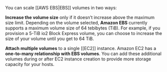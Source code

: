 You can scale [[AWS EBS|EBS]] volumes in two ways:

**Increase the volume size** only if it doesn’t increase above the maximum size limit. Depending on the volume selected, **Amazon EBS** currently supports a maximum volume size of 64 tebibytes (TiB). For example, if you provision a 5-TiB io2 Block Express volume, you can choose to increase the size of your volume until you get to 64 TiB.

**Attach multiple volumes** to a single [[EC2]] instance. Amazon EC2 has a **one-to-many relationship with EBS volumes**. You can add these additional volumes during or after EC2 instance creation to provide more storage capacity for your hosts.